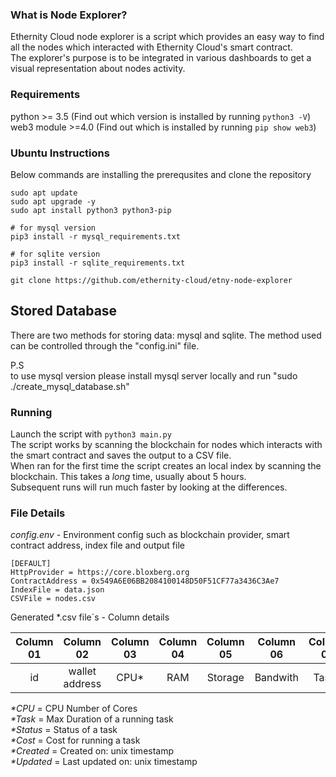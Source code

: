 ### What is Node Explorer?
Ethernity Cloud node explorer is a script which provides an easy way to find all the nodes which interacted with Ethernity Cloud's smart contract. <br />
The explorer's purpose is to be integrated in various dashboards to get a visual representation about nodes activity. <br />

### Requirements
python >= 3.5 (Find out which version is installed by running ```python3 -V```) <br />
web3 module >=4.0 (Find out which is installed by running ```pip show web3```) <br />

### Ubuntu Instructions
Below commands are installing the prerequsites and clone the repository
```
sudo apt update
sudo apt upgrade -y
sudo apt install python3 python3-pip

# for mysql version
pip3 install -r mysql_requirements.txt

# for sqlite version
pip3 install -r sqlite_requirements.txt

git clone https://github.com/ethernity-cloud/etny-node-explorer
```

## Stored Database
There are two methods for storing data: mysql and sqlite. The method used can be controlled through the "config.ini" file.<br/>

P.S <br />
 to use mysql version please install mysql server locally and run "sudo ./create_mysql_database.sh"

### Running
Launch the script with ```python3 main.py```  <br />
The script works by scanning the blockchain for nodes which interacts with the smart contract and saves the output to a CSV file. <br />
When ran for the first time the script creates an local index by scanning the blockchain. This takes a *long* time, usually about 5 hours.  <br />
Subsequent runs will run much faster by looking at the differences.

### File Details
*config.env* - Environment config such as blockchain provider, smart contract address, index file and output file <br />
```
[DEFAULT]
HttpProvider = https://core.bloxberg.org
ContractAddress = 0x549A6E06BB2084100148D50F51CF77a3436C3Ae7
IndexFile = data.json
CSVFile = nodes.csv
```

Generated *.csv file`s - Column details <br />

| Column 01  | Column 02 | Column 03 | Column 04 | Column 05 | Column 06 | Column 07 | Column 08 | Column 09 | Column 10 |Column 11|
| :---: | :---: | :---: | :---: | :---: | :---: | :---: | :---: | :---: | :---: | :---: |
|id|wallet address|CPU*|RAM|Storage|Bandwith   |Task*|Status*|Cost*|Created*|Updated*|


_*CPU_ = CPU Number of Cores <br />
_*Task_ = Max Duration of a running task <br />
_*Status_ = Status of a task <br />
_*Cost_ = Cost for running a task <br />
_*Created_ = Created on: unix timestamp <br />
_*Updated_ = Last updated on: unix timestamp <br />
